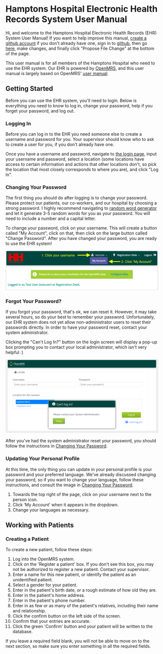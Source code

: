 # Hamptons Hospital Electronic Health Records System User Manual

Hi, and welcome to the Hamptons Hospital Electronic Health Records
(EHR) System User Manual! If you want to help improve this manual,
[create a github account](https://github.com/join) if you don't
already have one, sign in to [github](https://github.com/), then go
[here](https://github.com/JasonMFry/hamptons_hospital_ehr_user_manual/edit/master/user_manual.md),
make changes, and finally click "Propose File Change" at the bottom
of the page. 

This user manual is for all members of the Hamptons Hospital who
need to use the EHR system. Our EHR is powered by
[OpenMRS](https://openmrs.org/), and this user manual is largely
based on OpenMRS' [user
manual](https://wiki.openmrs.org/display/docs/Using+the+Reference+Application).

## Getting Started

Before you can use the EHR system, you'll need to login. Below is
everything you need to know to log in, change your password, help if
you forget your password, and log out.

### Logging In

Before you can log in to the EHR you need someone else to create a
username and password for you. Your supervisor should know who to
ask to create a user for you, if you don't already have one.

Once you have a username and password, navigate to [the login
page](http://10.0.0.41:8080/openmrs/login.htm), input your username
and password, select a location (some locations have access to
certain information and actions that other locations don't, so pick
the location that most closely corresponds to where you are), and
click "Log In".

### Changing Your Password

The first thing you should do after logging is to change your
password. Please protect our patients, our co-workers, and our
hospital by choosing a strong password. I highly recommend
navigating to [random word
generator](https://randomwordgenerator.com/) and let it generate 3-5
random words for you as your password. You will need to include a
number and a capital letter.

To change your password, click on your username. This will create a
button called "My Account", click on that, then click on the large
button called "Change Password". After you have changed your
password, you are ready to use the EHR system!

![Changing your password](images/changing_password.png)

### Forgot Your Password?

If you forgot your password, that's ok, we can reset it. However, it
may take several hours, so do your best to remember your password.
Unfortunately, our EHR system does not yet allow non-administrator
users to reset their passwords directly. In order to have your
password reset, contact your system administrator.

Clicking the "Can't Log In?" button on the login screen will display
a pop-up box prompting you to contact your local administrator,
which isn't very helpful :)

![Resetting your password](images/reset_password.png)

After you've had the system administrator reset your password, you
should follow the instructions in [Changing Your
Password](#changing-your-password).

### Updating Your Personal Profile

At this time, the only thing you can update in your personal profile
is your password and your preferred language. We've already
discussed changing your password, so if you want to change your
language, follow these instructions, and consult the image in
[Changing Your Password](#changing-your-password).

 1. Towards the top right of the page, click on your username next
    to the person icon.
 1. Click ‘My Account’ when it appears in the dropdown.
 1. Change your languages as necessary.

## Working with Patients

### Creating a Patient

To create a new patient, follow these steps:

 1. Log into the OpenMRS system.
 1. Click on the 'Register a patient' box. If you don't see this
    box, you may not be authorized to register a new patient.
    Contact your supervisor.
 1. Enter a name for this new patient, or identify the patient as an
    unidentified patient.
 1. Select a gender for your patient.
 1. Enter in the patient's birth date, or a rough estimate of how
    old they are.
 1. Enter in the patient's home address.
 1. Enter in the patient's phone number.
 1. Enter in as few or as many of the patient's relatives, including
    their name and relationship.
 1. Click the confirm button on the left side of the screen.
 1. Confirm that your entries are accurate.
 1. Click the green 'Confirm' button and your patient will be
    written to the database.

If you leave a required field blank, you will not be able to move on
to the next section, so make sure you enter something in all the
required fields.
